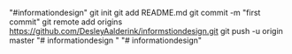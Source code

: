 "#informationdesign"  git init git add README.md git commit -m "first commit" git remote add origins https://github.com/DesleyAalderink/informstiondesign.git git push -u origin master
"# informationdesign " 
"# informationdesign" 
